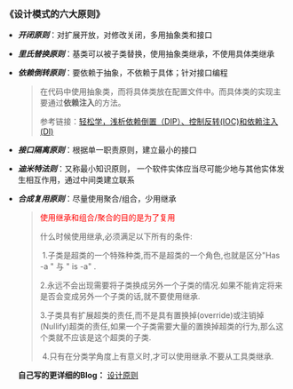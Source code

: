### 《设计模式的六大原则》

 + ***开闭原则***：对扩展开放，对修改关闭，多用抽象类和接口


 + ***里氏替换原则***：基类可以被子类替换，使用抽象类继承，不使用具体类继承

 + ***依赖倒转原则***：要依赖于抽象，不依赖于具体；针对接口编程

   > 在代码中使用抽象类，而将具体类放在配置文件中。而具体类的实现主要通过**依赖注入**的方法。
   >
   > 参考链接：[轻松学，浅析依赖倒置（DIP）、控制反转(IOC)和依赖注入(DI)](https://blog.csdn.net/briblue/article/details/75093382)

 + ***接口隔离原则***：根据单一职责原则，建立最小的接口

 + ***迪米特法则***：又称最小知识原则， 一个软件实体应当尽可能少地与其他实体发生相互作用，通过中间类建立联系

 + ***合成复用原则***：尽量使用聚合/组合，少用继承

   > <font color="red">使用继承和组合/聚合的目的是为了复用</font>
   >
   > 什么时候使用继承,必须满足以下所有的条件:
   >
   > ​	1.子类是超类的一个特殊种类,而不是超类的一个角色,也就是区分"Has -a " 与 " is -a" .
   >
   > ​	2.永远不会出现需要将子类换成另外一个子类的情况.如果不能肯定将来是否会变成另外一个子类的话,就不要使用继承.
   >
   > ​	3.子类具有扩展超类的责任,而不是具有置换掉(override)或注销掉(Nullify)超类的责任,如果一个子类需要大量的置换掉超类的行为,那么这个类就不应该是这个超类的子类.
   >
   > ​	4.只有在分类学角度上有意义时,才可以使用继承.不要从工具类继承.

   

   **自己写的更详细的Blog：** [设计原则](https://keanu_cr.gitee.io/2020/03/02/设计模式01-设计原则/#more) 


